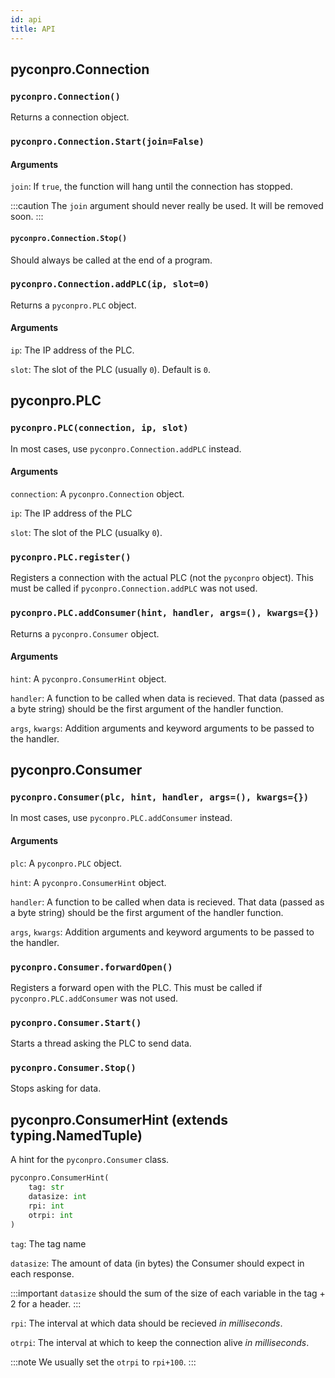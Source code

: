 ```yaml
---
id: api
title: API
---
```


## pyconpro.Connection

### `pyconpro.Connection()`

Returns a connection object.

### `pyconpro.Connection.Start(join=False)`

#### Arguments

`join`: If `true`, the function will hang until the connection has stopped.

:::caution
The `join` argument should never really be used. It will be removed soon.
:::

#### `pyconpro.Connection.Stop()`

Should always be called at the end of a program.


### `pyconpro.Connection.addPLC(ip, slot=0)`

Returns a `pyconpro.PLC` object.

#### Arguments

`ip`: The IP address of the PLC.

`slot`: The slot of the PLC (usually `0`). Default is `0`.


## pyconpro.PLC

### `pyconpro.PLC(connection, ip, slot)`

In most cases, use `pyconpro.Connection.addPLC` instead.

#### Arguments

`connection`: A `pyconpro.Connection` object.

`ip`: The IP address of the PLC

`slot`: The slot of the PLC (usualky `0`).


### `pyconpro.PLC.register()`

Registers a connection with the actual PLC (not the `pyconpro` object).
This must be called if `pyconpro.Connection.addPLC` was not used.


###  `pyconpro.PLC.addConsumer(hint, handler, args=(), kwargs={})`

Returns a `pyconpro.Consumer` object.

#### Arguments

`hint`: A `pyconpro.ConsumerHint` object.

`handler`: A function to be called when data is recieved.
That data (passed as a byte string) should be the first argument of the handler function.

`args`, `kwargs`: Addition arguments and keyword arguments to be passed to the handler.


## pyconpro.Consumer

### `pyconpro.Consumer(plc, hint, handler, args=(), kwargs={})`

In most cases, use `pyconpro.PLC.addConsumer` instead.

#### Arguments

`plc`: A `pyconpro.PLC` object.

`hint`: A `pyconpro.ConsumerHint` object.

`handler`: A function to be called when data is recieved.
That data (passed as a byte string) should be the first argument of the handler function.

`args`, `kwargs`: Addition arguments and keyword arguments to be passed to the handler.


### `pyconpro.Consumer.forwardOpen()`

Registers a forward open with the PLC.
This must be called if `pyconpro.PLC.addConsumer` was not used.


### `pyconpro.Consumer.Start()`

Starts a thread asking the PLC to send data.


### `pyconpro.Consumer.Stop()`

Stops asking for data.


## pyconpro.ConsumerHint (extends typing.NamedTuple)

A hint for the `pyconpro.Consumer` class.

```python
pyconpro.ConsumerHint(
    tag: str
    datasize: int
    rpi: int
    otrpi: int
)
```

`tag`: The tag name

`datasize`: The amount of data (in bytes) the Consumer should expect in each response.

:::important
`datasize` should the sum of the size of each variable in the tag + 2 for a header.
:::

`rpi`: The interval at which data should be recieved *in milliseconds*.

`otrpi`: The interval at which to keep the connection alive *in milliseconds*.

:::note
We usually set the `otrpi` to `rpi+100`.
:::